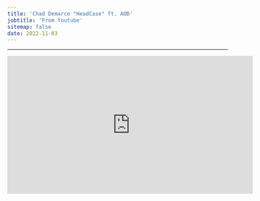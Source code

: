 ```yaml
---
title: 'Chad Demarco "HeadCase" ft. AOD'
jobtitle: 'From Youtube'
sitemap: false
date: 2022-11-03
---
```


- - -

<iframe width="560" height="315" src="https://www.youtube.com/embed/D3A9vRBdImY" title="YouTube video player" frameborder="0" allow="accelerometer; autoplay; clipboard-write; encrypted-media; gyroscope; picture-in-picture" allowfullscreen></iframe>